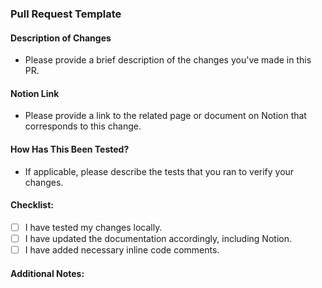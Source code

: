 ### Pull Request Template

#### Description of Changes

- Please provide a brief description of the changes you've made in this PR.

#### Notion Link

- Please provide a link to the related page or document on Notion that corresponds to this change.

#### How Has This Been Tested?

- If applicable, please describe the tests that you ran to verify your changes.

#### Checklist:

- [ ] I have tested my changes locally.
- [ ] I have updated the documentation accordingly, including Notion.
- [ ] I have added necessary inline code comments.

#### Additional Notes:


